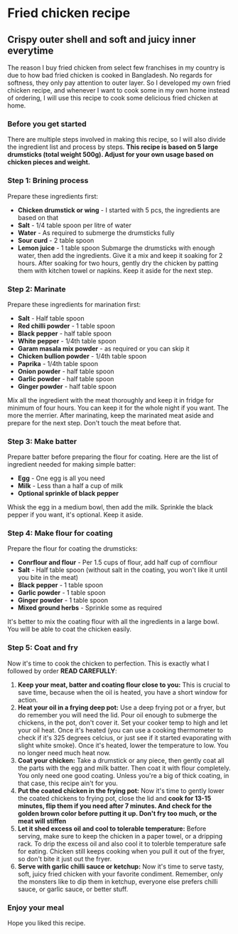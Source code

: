 # Fried chicken recipe 
## Crispy outer shell and soft and juicy inner everytime

The reason I buy fried chicken from select few franchises in my country is due to how bad fried chicken is cooked in Bangladesh.
No regards for softness, they only pay attention to outer layer. So I developed my own fried chicken recipe, and whenever I want
to cook some in my own home instead of ordering, I will use this recipe to cook some delicious fried chicken at home. 

### Before you get started

There are multiple steps involved in making this recipe, so I will also divide the ingredient list and process by steps. **This recipe is based on 5 large drumsticks (total weight 500g).
Adjust for your own usage based on chicken pieces and weight.**

### Step 1: Brining process

Prepare these ingredients first:

- **Chicken drumstick or wing** - I started with 5 pcs, the ingredients are based on that
- **Salt** - 1/4 table spoon per litre of water
- **Water** - As required to submerge the drumsticks fully
- **Sour curd** - 2 table spoon
- **Lemon juice** - 1 table spoon
Submarge the drumsticks with enough water, then add the ingredients. Give it a mix and keep it soaking for 2 hours. After soaking for two hours, gently dry the chicken by patting them
with kitchen towel or napkins. Keep it aside for the next step.  

### Step 2: Marinate

Prepare these ingredients for marination first:

- **Salt** - Half table spoon
- **Red chilli powder** - 1 table spoon
- **Black pepper** - half table spoon
- **White pepper** - 1/4th table spoon
- **Garam masala mix powder** - as required or you can skip it
- **Chicken bullion powder** - 1/4th table spoon
- **Paprika** - 1/4th table spoon
- **Onion powder** - half table spoon
- **Garlic powder** - half table spoon
- **Ginger powder** - half table spoon
 
Mix all the ingredient with the meat thoroughly and keep it in fridge for minimum of four hours. You can keep it for the whole night if you want. The more the merrier. After marinating,
keep the marinated meat aside and prepare for the next step. Don't touch the meat before that.

### Step 3: Make batter

Prepare batter before preparing the flour for coating. Here are the list of ingredient needed for making simple batter:

- **Egg** - One egg is all you need
- **Milk** - Less than a half a cup of milk
- **Optional sprinkle of black pepper**

Whisk the egg in a medium bowl, then add the milk. Sprinkle the black pepper if you want, it's optional. Keep it aside.

### Step 4: Make flour for coating

Prepare the flour for coating the drumsticks:

- **Conrflour and flour** - Per 1.5 cups of flour, add half cup of cornflour
- **Salt** - Half table spoon (without salt in the coating, you won't like it until you bite in the meat)
- **Black pepper** - 1 table spoon
- **Garlic powder** - 1 table spoon
- **Ginger powder** - 1 table spoon
- **Mixed ground herbs** - Sprinkle some as required

It's better to mix the coating flour with all the ingredients in a large bowl. You will be able to coat the chicken easily. 

### Step 5: Coat and fry

Now it's time to cook the chicken to perfection. This is exactly what I followed by order **READ CAREFULLY**:

1. **Keep your meat, batter and coating flour close to you:** This is crucial to save time, because when the oil is heated, you have a short window for action.
2. **Heat your oil in a frying deep pot:** Use a deep frying pot or a fryer, but do remember you will need the lid. Pour oil enough to submerge the chickens, in the pot, don't cover it. Set your cooker temp to high and
let your oil heat. Once it's heated (you can use a cooking thermometer to check if it's 325 degrees celcius, or just see if it started evaporating with slight white smoke). Once it's
heated, lower the temperature to low. You no longer need much heat now. 
3. **Coat your chicken:** Take a drumstick or any piece, then gently coat all the parts with the egg and milk batter. Then coat it with flour completely. You only need one good coating.
Unless you're a big of thick coating, in that case, this recipe ain't for you. 
4. **Put the coated chicken in the frying pot:** Now it's time to gently lower the coated chickens to frying pot, close the lid and 
**cook for 13-15 minutes, flip them if you need after 7 minutes. And check for the golden brown color before putting it up. Don't fry too much, or the meat will stiffen**
5. **Let it shed excess oil and cool to tolerable temperature:** Before serving, make sure to keep the chicken in a paper towel, or a dripping rack. To drip the excess oil and also cool
it to tolerble temperature safe for eating. Chicken still keeps cooking when you pull it out of the fryer, so don't bite it just out the fryer. 
6. **Serve with garlic chilli sauce or ketchup:** Now it's time to serve tasty, soft, juicy fried chicken with your favorite condiment. Remember, only the monsters like to dip them
in ketchup, everyone else prefers chilli sauce, or garlic sauce, or better stuff. 

### Enjoy your meal

Hope you liked this recipe. 


